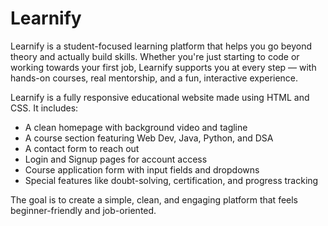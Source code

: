 # Learnify


Learnify is a student-focused learning platform that helps you go beyond theory and actually build skills. Whether you're just starting to code or working towards your first job, Learnify supports you at every step — with hands-on courses, real mentorship, and a fun, interactive experience.

Learnify is a fully responsive educational website made using HTML and CSS. It includes:

- A clean homepage with background video and tagline
- A course section featuring Web Dev, Java, Python, and DSA
- A contact form to reach out
- Login and Signup pages for account access
- Course application form with input fields and dropdowns
- Special features like doubt-solving, certification, and progress tracking

The goal is to create a simple, clean, and engaging platform that feels beginner-friendly and job-oriented.


